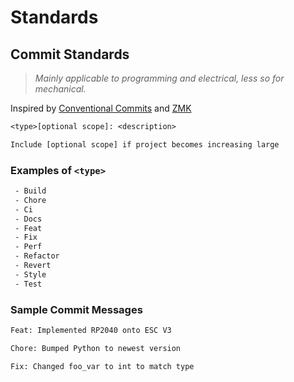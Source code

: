 # Standards

## Commit Standards

> *Mainly applicable to programming and electrical, less so for mechanical.*

Inspired by [Conventional Commits](https://www.conventionalcommits.org/en/v1.0.0/) and [ZMK](https://www.zmk.dev)

```txt
<type>[optional scope]: <description>

Include [optional scope] if project becomes increasing large
```

### Examples of `<type>`

```txt
 - Build
 - Chore
 - Ci
 - Docs
 - Feat
 - Fix
 - Perf
 - Refactor
 - Revert
 - Style
 - Test
```

### Sample Commit Messages

```txt
Feat: Implemented RP2040 onto ESC V3

Chore: Bumped Python to newest version

Fix: Changed foo_var to int to match type
```
